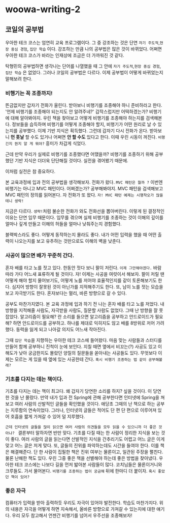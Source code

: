 # woowa-writing-2

## 코일의 공부법

 우아한 테크 코스는 엄연히 교육 프로그램이다. 그 중 강조하는 것은 단연 `자기 주도적`,`현장 중심 경험`, `집단 학습` 이다. 강조하는 만큼 나의 공부법은 많은 것이 바뀌었다. 어쩌면 우아한 테크 코스가 바라는 인재상에 조금은 더 가까워진 것 같다.

 탁형민의 공부법하면 생각나는 단어를 나열했을 때 그 안에 `자기 주도적`,`현장 중심 경험`, `집단 학습` 은 없었다. 그러나 코일의 공부법은 다르다. 이제 공부법이 어떻게 바뀌었는지 말해보려 한다.



### 비행기는 꼭 조종까지!

 뜬금없지만 갑자기 전화가 울린다. 받아보니 비행기를 조종해야 하니 준비하라고 한다. '언제 비행기를 조종해야 되는지도 안 알려주네?' 갑작스럽지만 어떡하겠는가? 비행기에 대해 알아봐야지. 우린 책을 찾아보고 어떻게 비행기를 조종해야 하는지를 검색해본다. 정보들을 습득하며 비행기를 어떻게 조종해야 할지, 비행기가 어떤 원리로 날 수 있는지를 공부했다. 이제 기반 지식은 획득했다. 그런데 갑자기 다시 전화가 온다. 받아보니 **먼 훗날** 할 수도 있거나 어쩌면 **안 할 수도** 있다고 한다. 이때 우린 시동이 꺼진다. `비행긴지 뭔지 알 게 뭐야?`  흥미가 차갑게 식었다.

 근데 만약 우리가 실제로 비행기를 조종했다면 어땠을까? 비행기를 조종하기 위해 공부했던 기반 지식은 더더욱 단단해질 것이다. 실전을 겪어봤기 때문에.

 이처럼 실전은 참 중요하다.

 본 교육과정에 입과 전의 공부법을 생각해보자. 전화가 왔다. `MVC 패턴은 뭘까 ?` 이번엔 비행기는 아니고 MVC 패턴이다. 어쩌겠는가? 공부해봐야지. MVC 패턴을 검색해보고 MVC 패턴의 정의를 읽어본다. 자 전화가 또 왔다. `자! MVC 패턴 예제는 시행착오가 많을 테니 생략!`

 지금은 다르다. `생략!`처럼 불순한 전화가 와도 전화선을 뽑아버린다. 이렇게 된 결정적인 이유는 단연 임무 때문이다. 임무를 겪으며 실제 비행기를 조종하는 것이 이해의 깊이를 얼마나 깊게 만들고 이해의 허들을 얼마나 낮춰주는지 경험했다.

 블랙박스라도 좋다. 어떻게 동작하는지 몰라도 좋다. 내가 어떤 입력을 했을 때 어떤 출력이 나오는지를 보고 유추하는 것만으로도 이해의 벽을 낮춘다.



### 사공이 많으면 배가 꾸준히 간다.

 혼자 배를 타고 노를 젓고 있다. 한동안 젓다 보니 팔이 저린다. `이제 그만해야겠다.` 바람 따라 가다 어느새 표류하게 될 것이다. 자! 이제는 사공을 여럿이서 해보자. 팔이 저릴 땐 어떻게 해야 할지 물어보기도, 어떻게 노를 저어야 효율적인지를 같이 토론해보기도 한다. 심지어 방향이 잘못된 것이 아닌가를 지적해주기도 한다. 또, 남이 노를 젓는 모습을 보고 자극받기도 한다. 혼자보다는 멀리, 바른 방향으로 갈 수 있다.



 공부도 마찬가지였다. 본 교육 과정에 입과 하기 전 나는 혼자 배를 타고 노를 저었다. 내 방향을 지적해줄 사람도, 자극받을 사람도, 질문할 사람도 없었다. 그때 난 방향을 잘 못 잡았다. 알고리즘이 필요해? 란 소리를 들으면 알고리즘을 공부하고 안드로이드가 필요해? 하면 안드로이드를 공부하고. 하나를 제대로 익히지도 않고 배를 8방위로 저어 가려 했다. 동력을 잃게 되고 나아갈 의지도 어느새 작아진다.



 그때 `집단 학습`을 지향하는 우아한 테크 코스에 들어왔다. 마음 맞는 사람들과 스터디를 만들어 함께 공부하니 진척이 눈에 보인다. 지칠 때면 옆에서 비꼬는(?) 사공도 있고 이해도가 낮아 궁금한지도 몰랐던 양질의 질문들을 쏟아내는 사공들도 있다. 무엇보다 이제는 모르는 게 있을 때 옆에 있는 사공한테 간다. `혹시 비행기 조종하는 법 같이 공부해볼래? `



### 기초를 다지는 데는 책이다.

 기초를 다지는 데는 책이 최고다. 왜 갑자기 당연한 소리를 하지? 싶을 것이다. 이 당연한 것을 난 몰랐다. 만약 내가 입과 전 Spring에 관해 공부한다면 인터넷에 Spring을 쳐보고 여러 사람의 산발적인 글들을 확인했을 것이다. 애당초 그때의 난 책으로 하는 공부는 지루함의 연속이었다. 그러나, 인터넷의 글들은 적어도 단 편 단 편으로 이루어져 있어 호흡을 짧게 가져갈 수 있어 덜 지루했다.

 `근데 인터넷의 글들을 많이 읽으면 여러 사람의 의견들을 모두 읽을 수 있으니까 더 좋은 것 아냐? `  결론부터 말하자면 반만 맞다. 기초를 다질 때는 한 사람이 정리한 지식을 보는 것이 좋다. 여러 사람의 글을 읽는다면 산발적인 지식을 간추리기도 어렵고 어느 글은 이게 맞고 어느 글은 저게 맞다. 또, 글들의 진위를 파악하는데도 시간을 들여야 한다. 이를 책은 해결해준다. 단 한 사람이 집필한 책은 진위 여부는 물론이고, 일관된 주장을 펼친다. 물론 난해한 책도 있다. 우린 그중 좋은 책을 선별해야 하는데 좋은 방법을 찾아냈다. 우아한 테크 코스에는 나보다 길을 먼저 밟아본 사람들이 많다. 코치님들은 물론이거니와 크루들도. 가서 물어본다. `비행기를 조종하는 법이 궁금해` 뒤에 한마디 더 붙이자. `혹시 좋았던 책이 있어?`



### 좋은 자극

 컴퓨터가 입력을 받아 출력하듯 우리도 자극이 있어야 발전한다. 학습도 마찬가지다. 위의 내용은 자극을 어떻게 하면 지속해서, 올바른 방향으로 가져갈 수 있는지에 대한 얘기다. 우리 모두 참고해서 언젠간 비행기를 넘어서 우주선을 조종해보자!

